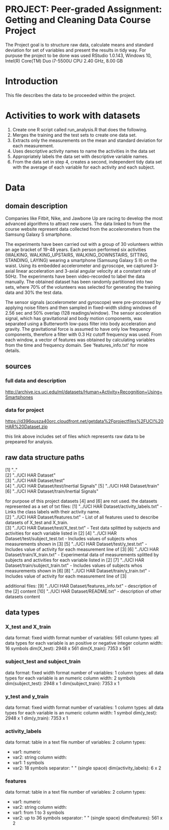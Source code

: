 # PROJECT: Peer-graded Assignment: Getting and Cleaning Data Course Project
The Project goal is to structure raw data, calculate means and standard deviation for set of variables and present the results in tidy way. For purpuse the project to be done was used RStudio 1.0.143, Windows 10, Intel(R) Core(TM) Duo i7-5500U CPU 2.40 GHz, 8.00 GB

# Introduction
This file describes the data to be proceeded within the project.

# Activities to work with datasets
1. Create one R script called run_analysis.R that does the following.
2. Merges the training and the test sets to create one data set.
3. Extracts only the measurements on the mean and standard deviation for each measurement.
4. Uses descriptive activity names to name the activities in the data set
5. Appropriately labels the data set with descriptive variable names.
6. From the data set in step 4, creates a second, independent tidy data set with the average of each variable for each activity and each subject.

# Data
## domain description
Companies like Fitbit, Nike, and Jawbone Up are racing to develop the most advanced algorithms to attract new users. The data linked to from the course website represent data collected from the accelerometers from the Samsung Galaxy S smartphone.

The experiments have been carried out with a group of 30 volunteers within an age bracket of 19-48 years. Each person performed six activities (WALKING, WALKING_UPSTAIRS, WALKING_DOWNSTAIRS, SITTING, STANDING, LAYING) wearing a smartphone (Samsung Galaxy S II) on the waist. Using its embedded accelerometer and gyroscope, we captured 3-axial linear acceleration and 3-axial angular velocity at a constant rate of 50Hz. The experiments have been video-recorded to label the data manually. The obtained dataset has been randomly partitioned into two sets, where 70% of the volunteers was selected for generating the training data and 30% the test data. 

The sensor signals (accelerometer and gyroscope) were pre-processed by applying noise filters and then sampled in fixed-width sliding windows of 2.56 sec and 50% overlap (128 readings/window). The sensor acceleration signal, which has gravitational and body motion components, was separated using a Butterworth low-pass filter into body acceleration and gravity. The gravitational force is assumed to have only low frequency components, therefore a filter with 0.3 Hz cutoff frequency was used. From each window, a vector of features was obtained by calculating variables from the time and frequency domain. See 'features_info.txt' for more details. 

## sources
### full data and description
http://archive.ics.uci.edu/ml/datasets/Human+Activity+Recognition+Using+Smartphones 

### data for project
https://d396qusza40orc.cloudfront.net/getdata%2Fprojectfiles%2FUCI%20HAR%20Dataset.zip 

this link above includes set of files which represents raw data to be prepeared for analysis.

## raw data structure paths
[1] ".."                                       
[2] "../UCI HAR Dataset"                       
[3] "../UCI HAR Dataset/test"                  
[4] "../UCI HAR Dataset/test/Inertial Signals" 
[5] "../UCI HAR Dataset/train"                 
[6] "../UCI HAR Dataset/train/Inertial Signals"

for purpose of this project datasets [4] and [6] are not used.
the datasets represented as a set of txt files:
 [1] "../UCI HAR Dataset/activity_labels.txt"     - Links the class labels with their activity name.                      
 [2] "../UCI HAR Dataset/features.txt"            - List of all features used to describe datasets of X_test and X_train.   
 [3] "../UCI HAR Dataset/test/X_test.txt"         - Test data splitted by subjects and activities for each variable listed in [2]
 [4] "../UCI HAR Dataset/test/subject_test.txt    - Includes values of subjects whos measurements shown in [3]
 [5] "../UCI HAR Dataset/test/y_test.txt"         - Includes value of activity for each measurement line of [3]
 [6] "../UCI HAR Dataset/train/X_train.txt"       - Experimental data of measurements splitted by subjects and activities for each variable listed in [2]
 [7] "../UCI HAR Dataset/train/subject_train.txt" - Includes values of subjects whos measurements shown in [6]
 [8] "../UCI HAR Dataset/train/y_train.txt"       - Includes value of activity for each measurement line of [3]

additional files:
 [9] "../UCI HAR Dataset/features_info.txt" - description of the [2] content
[10] "../UCI HAR Dataset/README.txt" - description of other datasets content

## data types

### X_test and X_train
data format: fixed width format
number of variables: 561
column types: all data types for each variable is an positive or negative integer
column width: 16 symbols 
dim(X_test): 2948 x 561
dim(X_train): 7353 x 561

### subject_test and subject_train
data format: fixed width format
number of variables: 1
column types: all data types for each variable is an numeric
column width: 2 symbols 
dim(subject_test): 2948 x 1
dim(subject_train): 7353 x 1

### y_test and y_train
data format: fixed width format
number of variables: 1
column types: all data types for each variable is an numeric
column width: 1 symbol
dim(y_test): 2948 x 1
dim(y_train): 7353 x 1

### activity_labels
data format: table in a text file
number of variables: 2
column types: 
  - var1: numeric
  - var2: string
column width: 
  - var1: 1 symbols
  - var2: 18 symbols
separator: " " (single space)
dim(activity_labels): 6 x 2

### features
data format: table in a text file
number of variables: 2
column types: 
  - var1: numeric
  - var2: string
column width: 
  - var1: from 1 to 3 symbols
  - var2: up to 36 symbols
separator: " " (single space)
dim(features): 561 x 2

